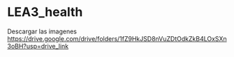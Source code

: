 # LEA3_health

Descargar las imagenes https://drive.google.com/drive/folders/1fZ9HkJSD8nVuZDtOdkZkB4LOxSXn3oBH?usp=drive_link
